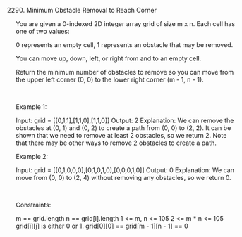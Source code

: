 2290. Minimum Obstacle Removal to Reach Corner

You are given a 0-indexed 2D integer array grid of size m x n. Each cell has one of two values:

0 represents an empty cell,
1 represents an obstacle that may be removed.

You can move up, down, left, or right from and to an empty cell.

Return the minimum number of obstacles to remove so you can move from the upper left corner (0, 0) to the lower right corner (m - 1, n - 1).

 

Example 1:

Input: grid = [[0,1,1],[1,1,0],[1,1,0]]
Output: 2
Explanation: We can remove the obstacles at (0, 1) and (0, 2) to create a path from (0, 0) to (2, 2).
It can be shown that we need to remove at least 2 obstacles, so we return 2.
Note that there may be other ways to remove 2 obstacles to create a path.


Example 2:

Input: grid = [[0,1,0,0,0],[0,1,0,1,0],[0,0,0,1,0]]
Output: 0
Explanation: We can move from (0, 0) to (2, 4) without removing any obstacles, so we return 0.


 

Constraints:

m == grid.length
n == grid[i].length
1 <= m, n <= 105
2 <= m * n <= 105
grid[i][j] is either 0 or 1.
grid[0][0] == grid[m - 1][n - 1] == 0